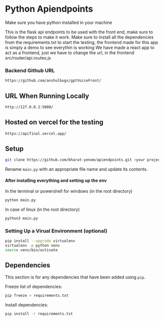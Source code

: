# Python Apiendpoints

Make sure you have python installed in your machine

This is the flask api endpoints to be used with the front end, make sure to follow the steps to make it work.
Make sure to install all the dependencies from the requirements.txt to start the testing, the frontend made for this app is simply a demo to see everythin is working
We have made a react app to act as a frontend, just we have to change the url, in the frontend src/router/api.routes.js

### Backend Github URL

```bash
https://github.com/anshulbugs/gptVoiceFront/
```

## URL When Running Locally

```bash
http://127.0.0.1:5000/
```
## Hosted on vercel for the testing

```bash
https://apifinal.vercel.app/
```

## Setup 

```bash
git clone https://github.com/bharat-yenom/apiendpoints.git <your project name>
```

Rename `main.py` with an appropriate file name and update its contents.

#### After installing everything and setting up the env
In the terminal or powershell for windows (in the root directory)
```bash
python main.py
```
In case of linux (in the root directory)
```bash
python3 main.py
```
### Setting Up a Virual Environment (optional)

```bash
pip install --upgrade virtualenv
virtualenv -p python venv
source venv/bin/activate
```

## Dependencies

This section is for any dependencies that have been added using `pip`.

Freeze list of dependencies:

```bash
pip freeze > requirements.txt
```

Install dependencies:

```bash
pip install -r requirements.txt
```
